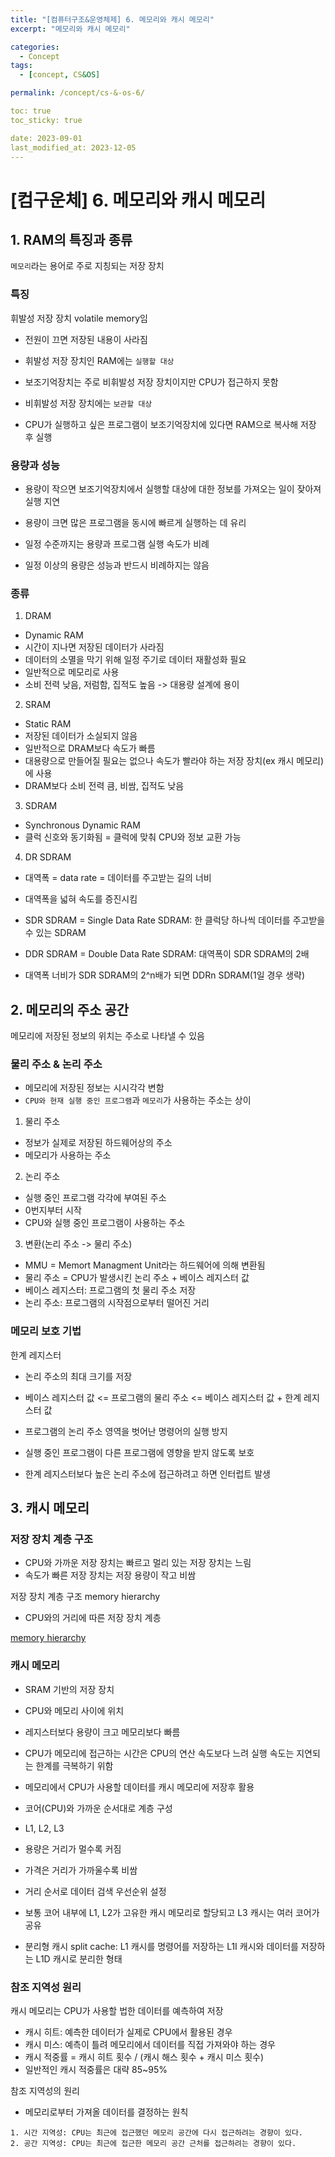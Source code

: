 ```yaml
---
title: "[컴퓨터구조&운영체제] 6. 메모리와 캐시 메모리"
excerpt: "메모리와 캐시 메모리"

categories:
  - Concept
tags:
  - [concept, CS&OS]

permalink: /concept/cs-&-os-6/

toc: true
toc_sticky: true

date: 2023-09-01
last_modified_at: 2023-12-05
---
```

# [컴구운체] 6. 메모리와 캐시 메모리

## 1. RAM의 특징과 종류

`메모리`라는 용어로 주로 지칭되는 저장 장치

### 특징

휘발성 저장 장치 volatile memory임
- 전원이 끄면 저장된 내용이 사라짐
- 휘발성 저장 장치인 RAM에는 `실행할 대상`

- 보조기억장치는 주로 비휘발성 저장 장치이지만 CPU가 접근하지 못함
- 비휘발성 저장 장치에는 `보관할 대상`

- CPU가 실행하고 싶은 프로그램이 보조기억장치에 있다면 RAM으로 복사해 저장 후 실행

### 용량과 성능

- 용량이 작으면 보조기억장치에서 실행할 대상에 대한 정보를 가져오는 일이 잦아져 실행 지연
- 용량이 크면 많은 프로그램을 동시에 빠르게 실행하는 데 유리

- 일정 수준까지는 용량과 프로그램 실행 속도가 비례
- 일정 이상의 용량은 성능과 반드시 비례하지는 않음

### 종류

1. DRAM

- Dynamic RAM
- 시간이 지나면 저장된 데이터가 사라짐
- 데이터의 소멸을 막기 위해 일정 주기로 데이터 재활성화 필요
- 일반적으로 메모리로 사용
- 소비 전력 낮음, 저럼함, 집적도 높음 -> 대용량 설계에 용이

2. SRAM

- Static RAM
- 저장된 데이터가 소실되지 않음
- 일반적으로 DRAM보다 속도가 빠름
- 대용량으로 만들어질 필요는 없으나 속도가 빨라야 하는 저장 장치(ex 캐시 메모리)에 사용
- DRAM보다 소비 전력 큼, 비쌈, 집적도 낮음

3. SDRAM

- Synchronous Dynamic RAM
- 클럭 신호와 동기화됨 = 클럭에 맞춰 CPU와 정보 교환 가능

4. DR SDRAM

- 대역폭 = data rate = 데이터를 주고받는 길의 너비
- 대역폭을 넓혀 속도를 증진시킴

- SDR SDRAM = Single Data Rate SDRAM: 한 클럭당 하나씩 데이터를 주고받을 수 있는 SDRAM
- DDR SDRAM = Double Data Rate SDRAM: 대역폭이 SDR SDRAM의 2배
- 대역폭 너비가 SDR SDRAM의 2^n배가 되면 DDRn SDRAM(1일 경우 생략)

## 2. 메모리의 주소 공간

메모리에 저장된 정보의 위치는 주소로 나타낼 수 있음

### 물리 주소 & 논리 주소

- 메모리에 저장된 정보는 시시각각 변함
- `CPU와 현재 실행 중인 프로그램`과 `메모리`가 사용하는 주소는 상이

1. 물리 주소

- 정보가 실제로 저장된 하드웨어상의 주소
- 메모리가 사용하는 주소

2. 논리 주소

- 실행 중인 프로그램 각각에 부여된 주소
- 0번지부터 시작
- CPU와 실행 중인 프로그램이 사용하는 주소

3. 변환(논리 주소 -> 물리 주소)

- MMU = Memort Managment Unit라는 하드웨어에 의해 변환됨
- 물리 주소 = CPU가 발생시킨 논리 주소 + 베이스 레지스터 값
- 베이스 레지스터: 프로그램의 첫 물리 주소 저장
- 논리 주소: 프로그램의 시작점으로부터 떨어진 거리

### 메모리 보호 기법

한계 레지스터
- 논리 주소의 최대 크기를 저장
- 베이스 레지스터 값 <= 프로그램의 물리 주소 <= 베이스 레지스터 값 + 한계 레지스터 값

- 프로그램의 논리 주소 영역을 벗어난 명령어의 실행 방지
- 실행 중인 프로그램이 다른 프로그램에 영향을 받지 않도록 보호

- 한계 레지스터보다 높은 논리 주소에 접근하려고 하면 인터럽트 발생

## 3. 캐시 메모리

### 저장 장치 계층 구조

- CPU와 가까운 저장 장치는 빠르고 멀리 있는 저장 장치는 느림
- 속도가 빠른 저장 장치는 저장 용량이 작고 비쌈

저장 장치 계층 구조 memory hierarchy
- CPU와의 거리에 따른 저장 장치 계층

[memory hierarchy](/assets/images/cs-&-os/memory-hierarchy.png)

### 캐시 메모리

- SRAM 기반의 저장 장치
- CPU와 메모리 사이에 위치
- 레지스터보다 용량이 크고 메모리보다 빠름

- CPU가 메모리에 접근하는 시간은 CPU의 연산 속도보다 느려 실행 속도는 지연되는 한계를 극복하기 위함
- 메모리에서 CPU가 사용할 데이터를 캐시 메모리에 저장후 활용

- 코어(CPU)와 가까운 순서대로 계층 구성
- L1, L2, L3
- 용량은 거리가 멀수록 커짐
- 가격은 거리가 가까울수록 비쌈
- 거리 순서로 데이터 검색 우선순위 설정
- 보통 코어 내부에 L1, L2가 고유한 캐시 메모리로 할당되고 L3 캐시는 여러 코어가 공유
- 분리형 캐시 split cache: L1 캐시를 명령어를 저장하는 L1I 캐시와 데이터를 저장하는 L1D 캐시로 분리한 형태

### 참조 지역성 원리

캐시 메모리는 CPU가 사용할 법한 데이터를 예측하여 저장

- 캐시 히트: 예측한 데이터가 실제로 CPU에서 활용된 경우
- 캐시 미스: 예측이 틀려 메모리에서 데이터를 직접 가져와야 하는 경우
- 캐시 적중률 = 캐시 히트 횟수 / (캐시 해스 횟수 + 캐시 미스 횟수)
- 일반적인 캐시 적중률은 대략 85~95%

참조 지역성의 원리
- 메모리로부터 가져올 데이터를 결정하는 원칙

```
1. 시간 지역성: CPU는 최근에 접근했던 메모리 공간에 다시 접근하려는 경향이 있다.
2. 공간 지역성: CPU는 최근에 접근한 메모리 공간 근처를 접근하려는 경향이 있다.
```